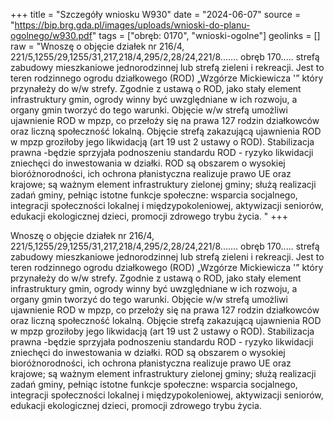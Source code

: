 +++
title = "Szczegóły wniosku W930"
date = "2024-06-07"
source = "https://bip.brg.gda.pl/images/uploads/wnioski-do-planu-ogolnego/w930.pdf"
tags = ["obręb: 0170", "wnioski-ogolne"]
geolinks = []
raw = "Wnoszę o objęcie działek nr 216/4, 221/5,1255/29,1255/31,217,218/4,295/2,28/24,221/8....... obręb 170..... strefą zabudowy mieszkaniowe jednorodzinnej lub strefą zieleni i rekreacji. Jest to teren rodzinnego ogrodu działkowego (ROD) „Wzgórze Mickiewicza '” który przynałeży do w/w strefy. Zgodnie z ustawą o ROD, jako stały element infrastruktury gmin, ogrody winny być uwzględniane w ich rozwoju, a organy gmin tworzyć do tego warunki. Objęcie w/w strefą umożliwi ujawnienie ROD w mpzp, co przełoży się na prawa 127 rodzin działkowców oraz liczną społeczność lokalną. Objęcie strefą zakazującą ujawnienia ROD w mpzp groziłoby jego likwidacją (art 19 ust 2 ustawy o ROD). Stabilizacja prawna -będzie sprzyjała podnoszeniu standardu ROD - ryzyko likwidacji zniechęci do inwestowania w działki. ROD są obszarem o wysokiej bioróżnorodności, ich ochrona płanistyczna realizuje prawo UE oraz krajowe; są ważnym element infrastruktury zielonej gminy; służą realizacji zadań gminy, pełniąc istotne funkcje społeczne: wsparcia socjalnego, integracji społeczności lokalnej i międzypokoleniowej, aktywizacji seniorów, edukacji ekologicznej dzieci, promocji zdrowego trybu życia. "
+++

Wnoszę o objęcie działek nr 216/4, 221/5,1255/29,1255/31,217,218/4,295/2,28/24,221/8.......
obręb 170..... strefą zabudowy mieszkaniowe jednorodzinnej lub strefą zieleni i rekreacji. Jest to teren
rodzinnego ogrodu działkowego (ROD) „Wzgórze Mickiewicza '” który przynałeży do w/w strefy. Zgodnie z
ustawą o ROD, jako stały element infrastruktury gmin, ogrody winny być uwzględniane w ich rozwoju, a organy
gmin tworzyć do tego warunki. Objęcie w/w strefą umożliwi ujawnienie ROD w mpzp, co przełoży się na prawa
127 rodzin działkowców oraz liczną społeczność lokalną. Objęcie strefą zakazującą ujawnienia ROD w mpzp
groziłoby jego likwidacją (art 19 ust 2 ustawy o ROD). Stabilizacja prawna -będzie sprzyjała podnoszeniu
standardu ROD - ryzyko likwidacji zniechęci do inwestowania w działki. ROD są obszarem o wysokiej
bioróżnorodności, ich ochrona płanistyczna realizuje prawo UE oraz krajowe; są ważnym element infrastruktury
zielonej gminy; służą realizacji zadań gminy, pełniąc istotne funkcje społeczne: wsparcia socjalnego, integracji
społeczności lokalnej i międzypokoleniowej, aktywizacji seniorów, edukacji ekologicznej dzieci, promocji
zdrowego trybu życia.



